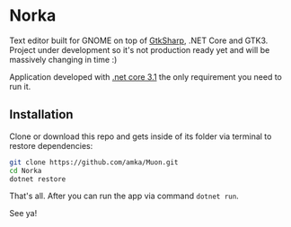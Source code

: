 # Norka

Text editor built for GNOME on top of [GtkSharp](https://github.com/GtkSharp/GtkSharp), .NET Core and GTK3. Project under development so it's not production ready yet and will be massively changing in time :)

Application developed with [.net core 3.1](https://dot.net) the only requirement you need to run it.

## Installation

Clone or download this repo and gets inside of its folder via terminal to restore dependencies:

```bash
git clone https://github.com/amka/Muon.git
cd Norka
dotnet restore
```

That's all. After you can run the app via command `dotnet run`.

See ya!
